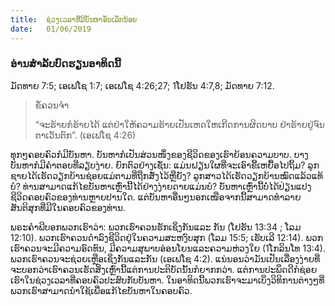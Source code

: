 ```yaml
---
title:  ຊ່ວງເວລາທີ່ມີບັນຫາອັນເລັກນ້ອຍ
date:   01/06/2019
---
```


### ອ່ານສໍາລັບບົດຮຽນອາທິດນີ້
ມັດທາຍ 7:5; ເອເຟໂຊ 1:7; ເອເຟໂຊ 4:26;27; 1ໂຢຮັນ 4:7,8; ມັດທາຍ 7:12.

> <p>ຂໍ້ຄວນຈໍາ</p>
> “ຈະຮ້າຍກໍຮ້າຍໄດ້ ແຕ່ຢ່າໃຫ້ຄວາມຮ້າຍເປັນເຫດໃຫເກີດການຜິດບາບ ຢ່າຮ້າຍຢູ່ຈົນຕາເວັນຕົກ”. (ເອເຟໂຊ 4:26)

ທຸກໆຄອບຄົວກໍມີບັນຫາ. ບັນຫາກໍເປັນສ່ວນໜຶ່ງຂອງຊີວິດຂອງເຮົາຍ້ອນຄວາມບາບ. ບາງບັນຫາກໍມີຄໍາຕອບທີ່ລຽບງ່າຍ. ຍົກຕົວຢ່າງເຊັ່ນ: ແມ່ນຝຽນໃຜທີ່ຈະເອົາຂີ້ເຫຍື້ອໄປຖິ້ມ? ລູກຊາຍໄດ້ເຮັດວຽກບ້ານຊ່ອຍແມ່ຕາມທີ່ຖືກສັ່ງໄວ້ຫຼືຍັງ? ລູກສາວໄດ້ເຮັດວຽກບ້ານໝົດແລ້ວແທ້ບໍ? ທ່ານສາມາດແກ້ໄຂບັນຫາເຫຼົ່ານີ້ໄດ້ຢ່າງງ່າຍດາຍແມ່ນບໍ? ບັນຫາເຫຼົ່ານີ້ບໍ່ໄດ້ປ່ຽນແປງຊີວິດຄອບຄົວຂອງທ່ານຫຼາຍປານໃດ. ແຕ່ບັນຫາອື່ນໆນອກເໜືອຈາກນີ້ສາມາດທໍາລາຍສັນຕິສຸກທີ່ມີໃນຄອບຄົວຂອງທ່ານ. 

ພຣະຄໍາພີບອກພວກເຮົາວ່າ: ພວກເຮົາຄວນຮັກເຊິ່ງກັນແລະ ກັນ (ໂຢຮັນ 13:34 ; ໂລມ 12:10). ພວກເຮົາຄວນດໍາລົງຊີວິດຢູ່ໃນຄວາມສະຫງົບສຸກ (ໂລມ 15:5; ເຮັບເລີ 12:14). ພວກເຮົາຄວນຈະມີຄວາມອົດທົນ, ມີຄວາມສຸພາບອ່ອນໂຍນແລະຄວາມຫ່ວງໃຍ (1ໂກລິນໂທ 13:4). ພວກເຮົາຄວນຈະຊ່ວຍເຫຼືອເຊິ່ງກັນແລະກັນ (ເອເຟໂຊ 4:2). ແນ່ນອນວ່າມັນເປັນເລື່ອງງ່າຍທີ່ຈະບອກວ່າເຮົາຄວນເຮັດສິ່ງເຫຼົ່ານີ້ແຕ່ການປະຕິບັດນັ້ນກໍຍາກກວ່າ. ແຕ່ການປະພຶດດີກໍຊ່ອຍເຮົາໃນຊ່ວງເວລາທີ່ຄອບຄົວປະສົບກັບບັນຫາ. ໃນອາທິດນີ້ພວກເຮົາຈະມາເບິ່ງວິທິການຕ່າງໆທີ່ພວກເຮົາສາມາດນໍາໃຊ້ເພື່ອແກ້ໄຂບັນຫາໃນຄອບຄົວ.